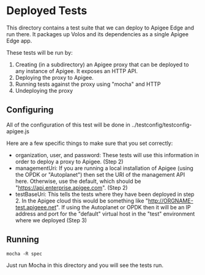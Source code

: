 # Deployed Tests

This directory contains a test suite that we can deploy to Apigee Edge
and run there. It packages up Volos and its dependencies as a single
Apigee Edge app.

These tests will be run by:

1) Creating (in a subdirectory) an Apigee proxy that can be deployed to
any instance of Apigee. It exposes an HTTP API.
2) Deploying the proxy to Apigee.
3) Running tests against the proxy using "mocha" and HTTP
4) Undeploying the proxy

## Configuring

All of the configuration of this test will be done in
    ../testconfig/testconfig-apigee.js

Here are a few specific things to make sure that you set correctly:

* organization, user, and password: These tests will use this information in
order to deploy a proxy to Apigee. (Step 2)
* managementUri: If you are running a local installation of Apigee
(using the OPDK or "Autoplanet") then set the URI of the management API
here. Otherwise, use the default, which should be "https://api.enterprise.apigee.com".
(Step 2)
* testBaseUri: This tells the tests where they have been deployed in step 2.
In the Apigee cloud this would be something like "http://ORGNAME-test.apigeee.net".
If using the Autoplanet or OPDK then it will be an IP address and port for
the "default" virtual host in the "test" environment where we deployed
(Step 3)

## Running

    mocha -R spec

Just run Mocha in this directory and you will see the tests run.
